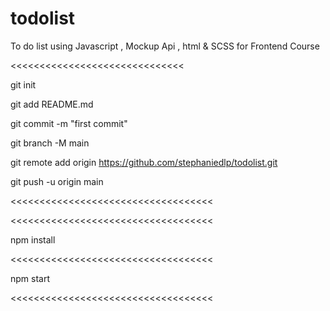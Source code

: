 # todolist
To do list using Javascript , Mockup Api , html & SCSS for Frontend Course

<<<<<<<<<<<<<<<<<<<<<<<<<<<<<<

git init

git add README.md

git commit -m "first commit"

git branch -M main

git remote add origin https://github.com/stephaniedlp/todolist.git

git push -u origin main


<<<<<<<<<<<<<<<<<<<<<<<<<<<<<<<<<<<


<<<<<<<<<<<<<<<<<<<<<<<<<<<<<<<<<<<

npm install


<<<<<<<<<<<<<<<<<<<<<<<<<<<<<<<<<<<

npm start

<<<<<<<<<<<<<<<<<<<<<<<<<<<<<<<<<<<
